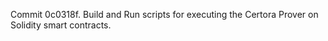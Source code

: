 Commit 0c0318f.                    Build and Run scripts for executing the Certora Prover on Solidity smart contracts.